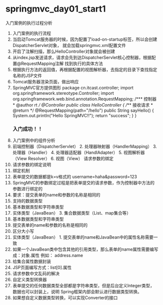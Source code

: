 # springmvc_day01_start1
入门案例的执行过程分析
1. 入门案例的执行流程
1. 当启动Tomcat服务器的时候，因为配置了load-on-startup标签，所以会创建DispatcherServlet对象，
就会加载springmvc.xml配置文件
2. 开启了注解扫描，那么HelloController对象就会被创建
3. 从index.jsp发送请求，请求会先到达DispatcherServlet核心控制器，根据配置@RequestMapping注解
找到执行的具体方法
4. 根据执行方法的返回值，再根据配置的视图解析器，去指定的目录下查找指定名称的JSP文件
5. Tomcat服务器渲染页面，做出响应
2. SpringMVC官方提供图形
package cn.itcast.controller; import org.springframework.stereotype.Controller; import org.springframework.web.bind.annotation.RequestMapping; /*** 控制器 * @author rt */ @Controller public class HelloController { /*** 接收请求 * @return */ @RequestMapping(path="/hello") public String sayHello() { System.out.println("Hello SpringMVC!!"); return "success"; } } <body><h3>入门成功！！</h3> </body>
3. 入门案例中的组件分析
1. 前端控制器（DispatcherServlet） 2. 处理器映射器（HandlerMapping） 3. 处理器（Handler） 4. 处理器适配器（HandlAdapter） 5. 视图解析器（View Resolver） 6. 视图（View）
请求参数的绑定
1. 请求参数的绑定说明
1. 绑定机制
1. 表单提交的数据都是k=v格式的 username=haha&password=123
2. SpringMVC的参数绑定过程是把表单提交的请求参数，作为控制器中方法的参数进行绑定的
3. 要求：提交表单的name和参数的名称是相同的
2. 支持的数据类型
1. 基本数据类型和字符串类型
2. 实体类型（JavaBean） 3. 集合数据类型（List、map集合等）
2. 基本数据类型和字符串类型
1. 提交表单的name和参数的名称是相同的
2. 区分大小写
3. 实体类型（JavaBean） 1. 提交表单的name和JavaBean中的属性名称需要一致
2. 如果一个JavaBean类中包含其他的引用类型，那么表单的name属性需要编写成：对象.属性 例如：
address.name
4. 给集合属性数据封装
1. JSP页面编写方式：list[0].属性
5. 请求参数中文乱码的解决
6. 自定义类型转换器
1. 表单提交的任何数据类型全部都是字符串类型，但是后台定义Integer类型，数据也可以封装上，说明
Spring框架内部会默认进行数据类型转换。
2. 如果想自定义数据类型转换，可以实现Converter的接口
